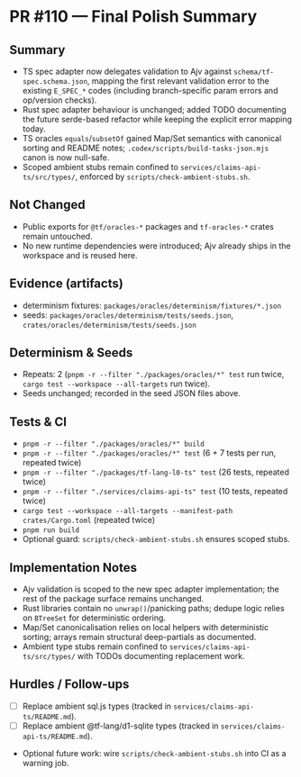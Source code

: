 # PR #110 — Final Polish Summary

## Summary
- TS spec adapter now delegates validation to Ajv against `schema/tf-spec.schema.json`, mapping the first relevant validation error to the existing `E_SPEC_*` codes (including branch-specific param errors and op/version checks).
- Rust spec adapter behaviour is unchanged; added TODO documenting the future serde-based refactor while keeping the explicit error mapping today.
- TS oracles `equals`/`subsetOf` gained Map/Set semantics with canonical sorting and README notes; `.codex/scripts/build-tasks-json.mjs` canon is now null-safe.
- Scoped ambient stubs remain confined to `services/claims-api-ts/src/types/`, enforced by `scripts/check-ambient-stubs.sh`.

## Not Changed
- Public exports for `@tf/oracles-*` packages and `tf-oracles-*` crates remain untouched.
- No new runtime dependencies were introduced; Ajv already ships in the workspace and is reused here.

## Evidence (artifacts)
- determinism fixtures: `packages/oracles/determinism/fixtures/*.json`
- seeds: `packages/oracles/determinism/tests/seeds.json`, `crates/oracles/determinism/tests/seeds.json`

## Determinism & Seeds
- Repeats: 2 (`pnpm -r --filter "./packages/oracles/*" test` run twice, `cargo test --workspace --all-targets` run twice).
- Seeds unchanged; recorded in the seed JSON files above.

## Tests & CI
- `pnpm -r --filter "./packages/oracles/*" build`
- `pnpm -r --filter "./packages/oracles/*" test` (6 + 7 tests per run, repeated twice)
- `pnpm -r --filter "./packages/tf-lang-l0-ts" test` (26 tests, repeated twice)
- `pnpm -r --filter "./services/claims-api-ts" test` (10 tests, repeated twice)
- `cargo test --workspace --all-targets --manifest-path crates/Cargo.toml` (repeated twice)
- `pnpm run build`
- Optional guard: `scripts/check-ambient-stubs.sh` ensures scoped stubs.

## Implementation Notes
- Ajv validation is scoped to the new spec adapter implementation; the rest of the package surface remains unchanged.
- Rust libraries contain no `unwrap()`/panicking paths; dedupe logic relies on `BTreeSet` for deterministic ordering.
- Map/Set canonicalisation relies on local helpers with deterministic sorting; arrays remain structural deep-partials as documented.
- Ambient type stubs remain confined to `services/claims-api-ts/src/types/` with TODOs documenting replacement work.

## Hurdles / Follow-ups
- [ ] Replace ambient sql.js types (tracked in `services/claims-api-ts/README.md`).
- [ ] Replace ambient @tf-lang/d1-sqlite types (tracked in `services/claims-api-ts/README.md`).
- Optional future work: wire `scripts/check-ambient-stubs.sh` into CI as a warning job.
